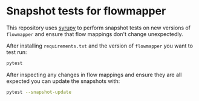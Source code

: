 # Snapshot tests for flowmapper

This repository uses [syrupy](https://github.com/tophat/syrupy) to perform snapshot tests on new versions of `flowmapper` and ensure that flow mappings don't change unexpectedly.

After installing `requirements.txt` and the version of `flowmapper` you want to test run:

```bash
pytest
```

After inspecting any changes in flow mappings and ensure they are all expected you can update the snapshots with:

```bash
pytest --snapshot-update
```
